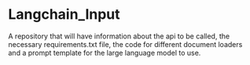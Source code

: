 # Langchain_Input
A repository that will have information about the api to be called, the necessary requirements.txt file, the code for different document loaders and a prompt template for the large language model to use.
